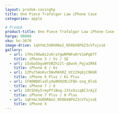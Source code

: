 ```yaml
---
layout: produk-casinghp
title: One Piece Trafalgar Law iPhone Case
categories: apple

# Produk
product-title: One Piece Trafalgar Law iPhone Case
harga: 90000
sku: hn-3670
image-drive: 1qhYmL5U0hR8e2_N50bX8PGZ3cVfujssE
gallery:
  - url: 1fHvJ96w0z2vKra7gwRPNFw0rVimPqD7T
    title: iPhone 5 / 5s / SE
  - url: 15oba5bguWYUBZh22l-qEwxk_Pqja1RkE
    title: iPhone 6 / 6s
  - url: 1ZPu75AnKvr5WvM4hRZ_UY229q9jC9KGR
    title: iPhone 6 Plus / 6s Plus
  - url: 1FADWD0lxdlyXw8KH29LCFQk-oxq_8lxG
    title: iPhone 7 / 8
  - url: 10t5h0y5rmyPfiBog-J3txXsiqACJrAjZ
    title: iPhone 7 Plus / 8 Plus
  - url: 1qhYmL5U0hR8e2_N50bX8PGZ3cVfujssE
    title: iPhone X
---
```

